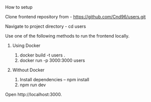 How to setup

Clone frontend repository from - https://github.com/Cnd96/users.git

Navigate to project directory - cd users

Use one of the following methods to run the frontend locally.

1. Using Docker

   1. docker build -t users .
   2. docker run -p 3000:3000 users

2. Without Docker
   1. Install dependencies – npm install
   2. npm run dev

Open http://localhost:3000.
